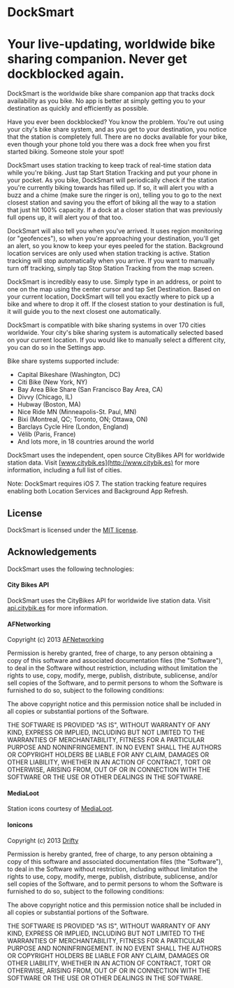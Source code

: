 # DockSmart
Your live-updating, worldwide bike sharing companion.
Never get dockblocked again.
====

DockSmart is the worldwide bike share companion app that tracks dock availability as you bike. No app is better at simply getting you to your destination as quickly and efficiently as possible.

Have you ever been dockblocked? You know the problem. You're out using your city's bike share system, and as you get to your destination, you notice that the station is completely full. There are no docks available for your bike, even though your phone told you there was a dock free when you first started biking. Someone stole your spot!

DockSmart uses station tracking to keep track of real-time station data while you're biking. Just tap Start Station Tracking and put your phone in your pocket. As you bike, DockSmart will periodically check if the station you're currently biking towards has filled up. If so, it will alert you with a buzz and a chime (make sure the ringer is on), telling you to go to the next closest station and saving you the effort of biking all the way to a station that just hit 100% capacity. If a dock at a closer station that was previously full opens up, it will alert you of that too.

DockSmart will also tell you when you've arrived. It uses region monitoring (or "geofences"), so when you're approaching your destination, you'll get an alert, so you know to keep your eyes peeled for the station. Background location services are only used when station tracking is active. Station tracking will stop automatically when you arrive. If you want to manually turn off tracking, simply tap Stop Station Tracking from the map screen.

DockSmart is incredibly easy to use. Simply type in an address, or point to one on the map using the center cursor and tap Set Destination. Based on your current location, DockSmart will tell you exactly where to pick up a bike and where to drop it off. If the closest station to your destination is full, it will guide you to the next closest one automatically.

DockSmart is compatible with bike sharing systems in over 170 cities worldwide. Your city's bike sharing system is automatically selected based on your current location. If you would like to manually select a different city, you can do so in the Settings app.

Bike share systems supported include:

- Capital Bikeshare (Washington, DC)
- Citi Bike (New York, NY)
- Bay Area Bike Share (San Francisco Bay Area, CA)
- Divvy (Chicago, IL)
- Hubway (Boston, MA)
- Nice Ride MN (Minneapolis-St. Paul, MN)
- Bixi (Montreal, QC; Toronto, ON; Ottawa, ON)
- Barclays Cycle Hire (London, England)
- Vélib (Paris, France)
- And lots more, in 18 countries around the world

DockSmart uses the independent, open source CityBikes API for worldwide station data. Visit [www.citybik.es](http://www.citybik.es) for more information, including a full list of cities.

Note: DockSmart requires iOS 7. The station tracking feature requires enabling both Location Services and Background App Refresh.

## License

DockSmart is licensed under the [MIT license](http://opensource.org/licenses/MIT).

## Acknowledgements
DockSmart uses the following technologies:

#### City Bikes API
DockSmart uses the CityBikes API for worldwide live station data. Visit [api.citybik.es](http://api.citybik.es) for more information.

#### AFNetworking

Copyright (c) 2013 [AFNetworking](http://afnetworking.com/)

Permission is hereby granted, free of charge, to any person obtaining a copy
of this software and associated documentation files (the "Software"), to deal
in the Software without restriction, including without limitation the rights
to use, copy, modify, merge, publish, distribute, sublicense, and/or sell
copies of the Software, and to permit persons to whom the Software is
furnished to do so, subject to the following conditions:

The above copyright notice and this permission notice shall be included in
all copies or substantial portions of the Software.

THE SOFTWARE IS PROVIDED "AS IS", WITHOUT WARRANTY OF ANY KIND, EXPRESS OR
IMPLIED, INCLUDING BUT NOT LIMITED TO THE WARRANTIES OF MERCHANTABILITY,
FITNESS FOR A PARTICULAR PURPOSE AND NONINFRINGEMENT. IN NO EVENT SHALL THE
AUTHORS OR COPYRIGHT HOLDERS BE LIABLE FOR ANY CLAIM, DAMAGES OR OTHER
LIABILITY, WHETHER IN AN ACTION OF CONTRACT, TORT OR OTHERWISE, ARISING FROM,
OUT OF OR IN CONNECTION WITH THE SOFTWARE OR THE USE OR OTHER DEALINGS IN
THE SOFTWARE.

#### MediaLoot
Station icons courtesy of [MediaLoot](http://medialoot.com).

#### Ionicons

Copyright (c) 2013 [Drifty](http://drifty.com/)

Permission is hereby granted, free of charge, to any person obtaining a copy
of this software and associated documentation files (the "Software"), to deal
in the Software without restriction, including without limitation the rights
to use, copy, modify, merge, publish, distribute, sublicense, and/or sell
copies of the Software, and to permit persons to whom the Software is
furnished to do so, subject to the following conditions:

The above copyright notice and this permission notice shall be included in
all copies or substantial portions of the Software.

THE SOFTWARE IS PROVIDED "AS IS", WITHOUT WARRANTY OF ANY KIND, EXPRESS OR
IMPLIED, INCLUDING BUT NOT LIMITED TO THE WARRANTIES OF MERCHANTABILITY,
FITNESS FOR A PARTICULAR PURPOSE AND NONINFRINGEMENT. IN NO EVENT SHALL THE
AUTHORS OR COPYRIGHT HOLDERS BE LIABLE FOR ANY CLAIM, DAMAGES OR OTHER
LIABILITY, WHETHER IN AN ACTION OF CONTRACT, TORT OR OTHERWISE, ARISING FROM,
OUT OF OR IN CONNECTION WITH THE SOFTWARE OR THE USE OR OTHER DEALINGS IN
THE SOFTWARE.

